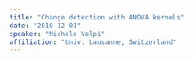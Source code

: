 ```yaml
---
title: "Change detection with ANOVA kernels"
date: "2010-12-01"
speaker: "Michele Volpi"
affiliation: "Univ. Lausanne, Switzerland"
---
```

